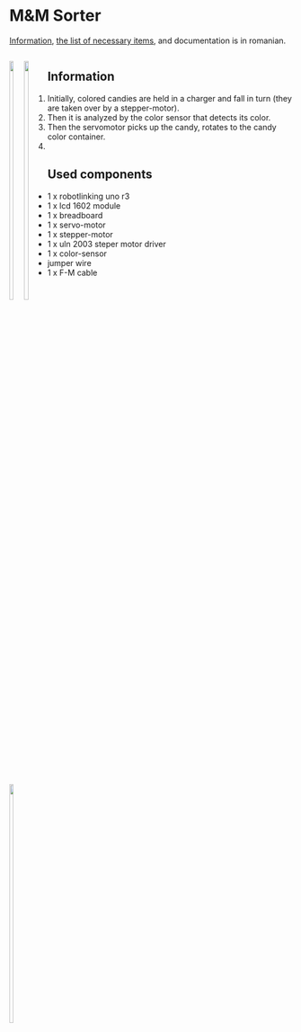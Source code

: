 
# M&M Sorter

<p><a href="https://docs.google.com/document/d/1kxodLAJLGkm1ro1c2_9M5vvlxAfv8lFYGnMvJd8eEiU/edit?usp=sharing">Information<a>, <a href = "https://docs.google.com/spreadsheets/d/1Q7FF3S4HWYS7HdumrN-qn6-QVmrpno_l1eS3zsmzjjE/edit?usp=sharing">the list of necessary items</a>, and documentation is in romanian.</p>

<a href = "https://drive.google.com/open?id=1pw-dHcAWsJrTj6GxN-NlucRSvHBX6qij"><img src=""/></a>

<div style="float: left;">
  <img src="" width="33%"/>
  <img src="" width="33%"/>
  <img src="" width="33%"/>
</div>

<h2>Information</h2>
<ol>
  <li>Initially, colored candies are held in a charger and fall in turn (they are taken over by a stepper-motor). </li>
  <li>Then it is analyzed by the color sensor that detects its color.</li>
  <li>Then the servomotor picks up the candy, rotates to the candy color container.<li>
</ol>

<h2>Used components</h2>
<ul>
  <li>1 x robotlinking uno r3</li>
  <li>1 x lcd 1602 module</li>
  <li>1 x breadboard</li>
  <li>1 x servo-motor</li>
  <li>1 x stepper-motor</li>
  <li>1 x uln 2003 steper motor driver</li>
  <li>1 x color-sensor</li>
  <li>jumper wire</li>
  <li>1 x F-M cable</li>
</ul>
